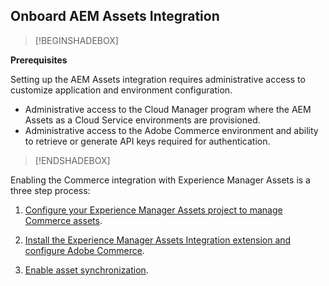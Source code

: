 
## Onboard AEM Assets Integration

>[!BEGINSHADEBOX]

**Prerequisites**

Setting up the AEM Assets integration requires administrative access to customize application and environment configuration.

- Administrative access to the Cloud Manager program where the AEM Assets as a Cloud Service environments are provisioned.
- Administrative access to the Adobe Commerce environment and ability to retrieve or generate API keys required for authentication.

>[!ENDSHADEBOX]

Enabling the Commerce integration with Experience Manager Assets is a three step process:

1. [Configure your Experience Manager Assets project to manage Commerce assets](aem-assets-configure-aem.md).

1. [Install the Experience Manager Assets Integration extension and configure Adobe Commerce](aem-assets-configure-aem.md).

1. [Enable asset synchronization](aem-assets-setup-synchronization.md).
